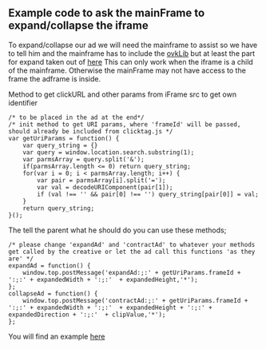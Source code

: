 ## Example code to ask the mainFrame to expand/collapse the iframe

To expand/collapse our ad we will need the mainframe to assist so we have to tell him
and the mainframe has to include the [ovkLib](https://github.com/Unitadtechnologystandards/HTML5Lib/blob/master/src/publisher/ovkvmf.js)
but at least the part for expand taken out of [here](https://github.com/Unitadtechnologystandards/HTML5Lib/blob/master/src/publisher/expand.js)
This can only work when the iframe is a child of the mainframe. Otherwise the mainFrame may not have access to the frame the adframe is inside. 

Method to get clickURL and other params from iFrame src to get own identifier
```
/* to be placed in the ad at the end*/
/* init method to get URI params, where 'frameId' will be passed, should already be included from clicktag.js */
var getUriParams = function() {
	var query_string = {}
	var query = window.location.search.substring(1);
	var parmsArray = query.split('&');
	if(parmsArray.length <= 0) return query_string;
	for(var i = 0; i < parmsArray.length; i++) {
		var pair = parmsArray[i].split('=');
		var val = decodeURIComponent(pair[1]);
		if (val !== '' && pair[0] !== '') query_string[pair[0]] = val;
	}
	return query_string;
}();
```
The tell the parent what he should do you can use these methods;
```
/* please change 'expandAd' and 'contractAd' to whatever your methods get called by the creative or let the ad call this functions 'as they are' */
expandAd = function() {
    window.top.postMessage('expandAd:;:' + getUriParams.frameId + ':;:' + expandedWidth + ':;:'  + expandedHeight,'*');
};
collapseAd = function() {
    window.top.postMessage('contractAd:;:' + getUriParams.frameId + ':;:' + expandedWidth + ':;:'  + expandedHeight + ':;:' + expandedDirection + ':;:'  + clipValue,'*');
};
```

You will find an example [here](https://github.com/Unitadtechnologystandards/HTML5Lib/raw/master/src/creative/exampleAds/close.zip)